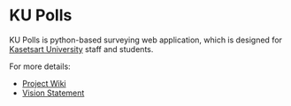 # KU Polls

KU Polls is python-based surveying web application, which is designed for [Kasetsart University](https://www.ku.ac.th/th) staff and students.

For more details: 
  - [Project Wiki](../../wiki)
  - [Vision Statement](../../wiki/vistion-statement)
